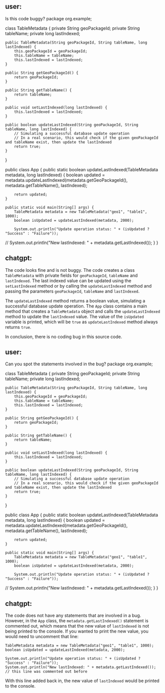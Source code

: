 

## user: 

Is this code buggy?
package org.example;


class TableMetadata {
    private String geoPackageId;
    private String tableName;
    private long lastIndexed;

    public TableMetadata(String geoPackageId, String tableName, long lastIndexed) {
        this.geoPackageId = geoPackageId;
        this.tableName = tableName;
        this.lastIndexed = lastIndexed;
    }

    public String getGeoPackageId() {
        return geoPackageId;
    }

    public String getTableName() {
        return tableName;
    }

    public void setLastIndexed(long lastIndexed) {
        this.lastIndexed = lastIndexed;
    }

    public boolean updateLastIndexed(String geoPackageId, String tableName, long lastIndexed) {
        // Simulating a successful database update operation
        // In a real scenario, this would check if the given geoPackageId and tableName exist, then update the lastIndexed
        return true;
    }
}

public class App {
    public static boolean updateLastIndexed(TableMetadata metadata, long lastIndexed) {
        boolean updated = metadata.updateLastIndexed(metadata.getGeoPackageId(), metadata.getTableName(), lastIndexed);

        return updated;
    }

    public static void main(String[] args) {
        TableMetadata metadata = new TableMetadata("geo1", "table1", 1000);
        boolean isUpdated = updateLastIndexed(metadata, 2000);

        System.out.println("Update operation status: " + (isUpdated ? "Success" : "Failure"));
//        System.out.println("New lastIndexed: " + metadata.getLastIndexed());
    }
}


## chatgpt: 

The code looks fine and is not buggy. The code creates a class `TableMetadata` with private fields for `geoPackageId`, `tableName` and `lastIndexed`. The last indexed value can be updated using the `setLastIndexed` method or by calling the `updateLastIndexed` method and passing the parameters `geoPackageId`, `tableName` and `lastIndexed`.

The `updateLastIndexed` method returns a boolean value, simulating a successful database update operation. The `App` class contains a main method that creates a `TableMetadata` object and calls the `updateLastIndexed` method to update the `lastIndexed` value. The value of the `isUpdated` variable is printed, which will be `true` as `updateLastIndexed` method always returns `true`.

In conclusion, there is no coding bug in this source code.

## user: 

Can you spot the statements involved in the bug?
package org.example;


class TableMetadata {
    private String geoPackageId;
    private String tableName;
    private long lastIndexed;

    public TableMetadata(String geoPackageId, String tableName, long lastIndexed) {
        this.geoPackageId = geoPackageId;
        this.tableName = tableName;
        this.lastIndexed = lastIndexed;
    }

    public String getGeoPackageId() {
        return geoPackageId;
    }

    public String getTableName() {
        return tableName;
    }

    public void setLastIndexed(long lastIndexed) {
        this.lastIndexed = lastIndexed;
    }

    public boolean updateLastIndexed(String geoPackageId, String tableName, long lastIndexed) {
        // Simulating a successful database update operation
        // In a real scenario, this would check if the given geoPackageId and tableName exist, then update the lastIndexed
        return true;
    }
}

public class App {
    public static boolean updateLastIndexed(TableMetadata metadata, long lastIndexed) {
        boolean updated = metadata.updateLastIndexed(metadata.getGeoPackageId(), metadata.getTableName(), lastIndexed);

        return updated;
    }

    public static void main(String[] args) {
        TableMetadata metadata = new TableMetadata("geo1", "table1", 1000);
        boolean isUpdated = updateLastIndexed(metadata, 2000);

        System.out.println("Update operation status: " + (isUpdated ? "Success" : "Failure"));
//        System.out.println("New lastIndexed: " + metadata.getLastIndexed());
    }
}


## chatgpt: 

The code does not have any statements that are involved in a bug. However, in the `App` class, the `metadata.getLastIndexed()` statement is commented out, which means that the new value of `lastIndexed` is not being printed to the console. If you wanted to print the new value, you would need to uncomment that line:

```
TableMetadata metadata = new TableMetadata("geo1", "table1", 1000);
boolean isUpdated = updateLastIndexed(metadata, 2000);

System.out.println("Update operation status: " + (isUpdated ? "Success" : "Failure"));
System.out.println("New lastIndexed: " + metadata.getLastIndexed()); // this line was commented out before
``` 

With this line added back in, the new value of `lastIndexed` would be printed to the console.